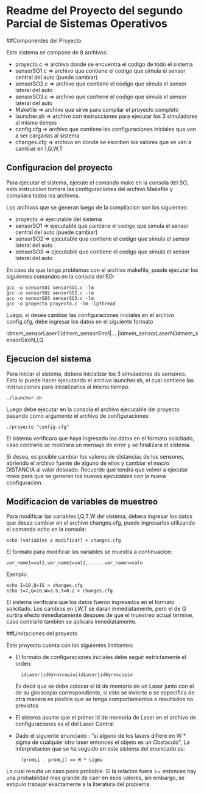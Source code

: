 # Readme del Proyecto del segundo Parcial de Sistemas Operativos

##Componentes del Proyecto

Este sistema se compone de 8 archivos:

* proyecto.c => archivo donde se encuentra el codigo de todo el sistema
* sensorSO1.c => archivo que contiene el codigo que simula el sensor central del auto (puede cambiar)
* sensorSO2.c => archivo que contiene el codigo que simula el sensor lateral del auto
* sensorSO3.c => archivo que contiene el codigo que simula el sensor lateral del auto
* Makefile => archivo que sirve para compilar el proyecto completo
* launcher.sh => archivo con instrucciones para ejecutar los 3 simuladores al mismo tiempo
* config.cfg => archivo que contiene las configuraciones iniciales que van a ser cargadas al sistema
* changes.cfg => archivo en donde se escriben los valores que se van a cambiar en I,Q,W,T

## Configuracion del proyecto 

Para ejecutar el sistema, ejecute el comando make en la consola del SO, esta instruccion
tomara las configuraciones del archivo Makefile y compilara todos los archivos.

Los archivos que se generan luego de la compilacion son los siguientes:

* proyecto => ejecutable del sistema
* sensorSO1 => ejecutable que contiene el codigo que simula el sensor central del auto (puede cambiar)
* sensorSO2 => ejecutable que contiene el codigo que simula el sensor lateral del auto
* sensorSO3 => ejecutable que contiene el codigo que simula el sensor lateral del auto

En caso de que tenga problemas con el archivo makefile, puede ejecutar los siguientes comandos en la consola del SO:

	gcc -o sensorSO1 sensorSO1.c -lm
    gcc -o sensorSO2 sensorSO2.c -lm
    gcc -o sensorSO3 sensorSO3.c -lm
    gcc -o proyecto proyecto.c -lm -lpthread

Luego, si desea cambiar las configuraciones iniciales en el archivo config.cfg, debe ingresar los datos en el siguiente formato

idmem_sensorLaser1|idmem_sensorGiro1|....|idmem_sensorLaserN|idmem_sensorGiroN,I,Q

## Ejecucion del sistema
Para iniciar el sistema, debera inicializar los 3 simuladores de sensores. Esto lo puede hacer ejecutando el archivo launcher.sh, el cual contiene las instrucciones para inicializarlos al mismo tiempo.

    ./launcher.sh

Luego debe ejecutar en la consola el archivo ejecutable del proyecto
pasando como argumento el archivo de configuraciones:

    ./proyecto "config.cfg"

El sistema verificara que haya ingresado los datos en el formato solicitado, caso contrario
se mostrara un mensaje de error y se finalizara el sistema.

Si desea, es posible cambiar los valores de distancias de los sensores, abriendo el archivo fuente de alguno de ellos y cambiar el macro DISTANCIA al valor deseado. Recuerde que tendra que volver a ejecutar make para que se generen los nuevos ejecutables con la nueva configuracion.

## Modificacion de variables de muestreo
Para modificar las variables I,Q,T,W del sistema, debera ingresar los datos que desea cambiar en el archivo changes.cfg, puede ingresarlos utilizando el comando echo en la consola:

    echo [variables a modificar] > changes.cfg

El formato para modificar las variables se muestra a continuacion:

    var_name1=val1,var_name2=val2,......var_namen=valn

Ejemplo:

    echo I=10,Q=15 > changes.cfg
    echo I=7,Q=10,W=3.5,T=0.2 > changes.cfg

El sistema verificara que los datos fueron ingresados en el formato solicitado. Los cambios
en I,W,T se daran inmediatamente, pero el de Q surtira efecto inmediatamente despues de que el muestreo actual termine, caso contrario tambien se aplicara inmediatamente.


##Limitaciones del proyecto

Este proyecto cuenta con las siguientes limitantes:

* El formato de configuraciones iniciales debe seguir estrictamente el orden: 
        
        idLaser|idGyroscopio|idLaser|idGyroscopio
    
  Es decir que se debe colocar el id de memoria de un Laser junto con el de su giroscopio correspondiente, si esto se invierte o se especifica de otra manera es posible que se tenga comportamientos o resultados no previstos

* El sistema asume que el primer id de memoria de Laser en el archivo de configuraciones es el del Laser Central

* Dado el siguiente enunciado : "si alguno de los lasers difiere en W * sigma de cualquier otro laser entonces el objeto es un Obstaculo", La interpretacion que se ha seguido en este sistema del enunciado es:

        (promLi - promLj) == W * sigma
 
Lo cual resulta un caso poco probable. Si la relacion fuera >= entonces hay una probabilidad mas grande de caer en esos valores, sin embargo, se estipulo trabajar exactamente a la literatura del problema.